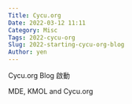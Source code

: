 ```yaml
---
Title: Cycu.org
Date: 2022-03-12 11:11
Category: Misc
Tags: 2022-cycu-org
Slug: 2022-starting-cycu-org-blog
Author: yen
---
```


Cycu.org Blog 啟動

<!-- PELICAN_END_SUMMARY -->

MDE,  KMOL and  Cycu.org




